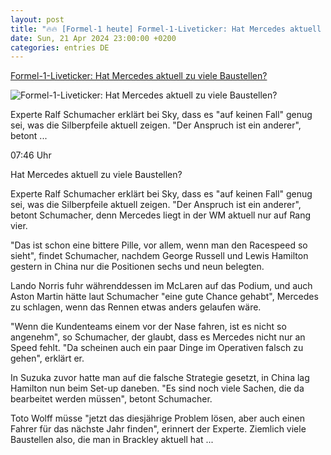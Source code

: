 ```yaml
---
layout: post
title: "🔥🔥 [Formel-1 heute] Formel-1-Liveticker: Hat Mercedes aktuell zu viele Baustellen?"
date: Sun, 21 Apr 2024 23:00:00 +0200
categories: entries DE
---
```

[Formel-1-Liveticker: Hat Mercedes aktuell zu viele Baustellen?](https://www.formel1.de/news/news/2024-04-22/formel-1-liveticker-hat-mercedes-aktuell-zu-viele-baustellen)

![Formel-1-Liveticker: Hat Mercedes aktuell zu viele Baustellen?](https://www.formel1.de/public/news/sm/295127_f1de.jpg?ts=1713769274)

Experte Ralf Schumacher erklärt bei Sky, dass es "auf keinen Fall" genug sei, was die Silberpfeile aktuell zeigen. "Der Anspruch ist ein anderer", betont ...

07:46 Uhr

Hat Mercedes aktuell zu viele Baustellen?

Experte Ralf Schumacher erklärt bei Sky, dass es "auf keinen Fall" genug sei, was die Silberpfeile aktuell zeigen. "Der Anspruch ist ein anderer", betont Schumacher, denn Mercedes liegt in der WM aktuell nur auf Rang vier.



"Das ist schon eine bittere Pille, vor allem, wenn man den Racespeed so sieht", findet Schumacher, nachdem George Russell und Lewis Hamilton gestern in China nur die Positionen sechs und neun belegten.



Lando Norris fuhr währenddessen im McLaren auf das Podium, und auch Aston Martin hätte laut Schumacher "eine gute Chance gehabt", Mercedes zu schlagen, wenn das Rennen etwas anders gelaufen wäre.



"Wenn die Kundenteams einem vor der Nase fahren, ist es nicht so angenehm", so Schumacher, der glaubt, dass es Mercedes nicht nur an Speed fehlt. "Da scheinen auch ein paar Dinge im Operativen falsch zu gehen", erklärt er.



In Suzuka zuvor hatte man auf die falsche Strategie gesetzt, in China lag Hamilton nun beim Set-up daneben. "Es sind noch viele Sachen, die da bearbeitet werden müssen", betont Schumacher.



Toto Wolff müsse "jetzt das diesjährige Problem lösen, aber auch einen Fahrer für das nächste Jahr finden", erinnert der Experte. Ziemlich viele Baustellen also, die man in Brackley aktuell hat ...

